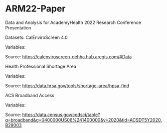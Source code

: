 # ARM22-Paper
Data and Analysis for AcademyHealth 2022 Research Conference Presentation

Datasets:
CalEnviroScreen 4.0

Variables:

Source: https://calenviroscreen-oehha.hub.arcgis.com/#Data

Health Professional Shortage Area

Variables:

Source: https://data.hrsa.gov/tools/shortage-area/hpsa-find

ACS Broadband Access

Variables:

Source: https://data.census.gov/cedsci/table?q=broadband&g=0400000US06%241400000&y=2020&tid=ACSDT5Y2020.B28003

